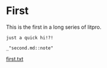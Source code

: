 # First

This is the first in a long series of litpro. 

    just a quick hi!?!

    _"second.md::note"

[first.txt](# "save:")


